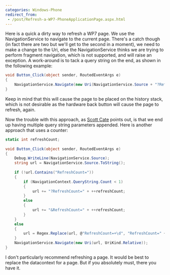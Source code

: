 ```yaml
---
categories: Windows-Phone
redirect_from:
 - /post/Refresh-a-WP7-PhoneApplicationPage.aspx.html
---
```


Here is a quick a dirty way to refresh a WP7 page. We use the NavigationService to navigate to the current page. 
There's a catch though (in fact there are two but we'll get to the second in a moment), we need to make a change to the Uri, 
else the NavigationService thinks we are trying to perform fragment navigation, which is not supported, and will raise an exception. 
A work-around is to tack a query string on the end, as shown in the following example:

```csharp
void Button_Click(object sender, RoutedEventArgs e)
{
	NavigationService.Navigate(new Uri(NavigationService.Source + "?Refresh=true", UriKind.Relative));
}
```

Keep in mind that this will cause the page to be placed on the history stack, which is not desirable as the hardware back button will cause the page to refresh, again.

Now the trouble with this approach, as [Scott Cate](http://scottcate.com/) points out, is that we end up having multiple query string parameters appended. 
Here is another approach that uses a counter:

 
```csharp
static int refreshCount;
 
void Button_Click(object sender, RoutedEventArgs e)
{
	Debug.WriteLine(NavigationService.Source);
	string url = NavigationService.Source.ToString();
 
	if (!url.Contains("RefreshCount="))
	{
		if (NavigationContext.QueryString.Count < 1)
		{
			url += "?RefreshCount=" + ++refreshCount;
		}
		else
		{
			url += "&RefreshCount=" + ++refreshCount;
		}
	}
	else
	{
		url = Regex.Replace(url, @"RefreshCount=+\d", "RefreshCount=" + ++refreshCount);
	}
	NavigationService.Navigate(new Uri(url, UriKind.Relative));
}
```

I don't particularly recommend refreshing a page. It would be best to replace the datacontext for a page. But if you absolutely must, there you have it.
